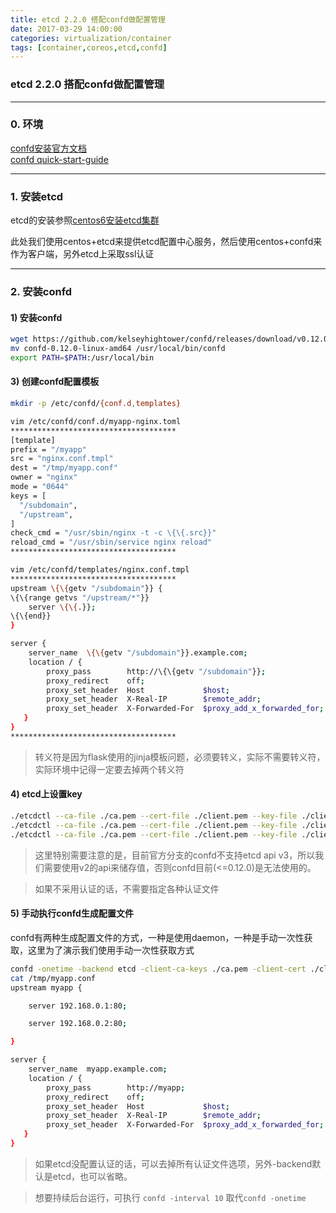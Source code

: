 ```yaml
---
title: etcd 2.2.0 搭配confd做配置管理
date: 2017-03-29 14:00:00
categories: virtualization/container
tags: [container,coreos,etcd,confd]
---
```

### etcd 2.2.0 搭配confd做配置管理

---

### 0. 环境
[confd安装官方文档](https://github.com/kelseyhightower/confd/blob/master/docs/installation.md)  
[confd quick-start-guide](https://github.com/kelseyhightower/confd/blob/master/docs/quick-start-guide.md)  

---

### 1. 安装etcd
etcd的安装参照[centos6安装etcd集群](http://linux.xiao5tech.com/virtualization/container)

此处我们使用centos+etcd来提供etcd配置中心服务，然后使用centos+confd来作为客户端，另外etcd上采取ssl认证

---

### 2. 安装confd
#### 1) 安装confd
``` bash
wget https://github.com/kelseyhightower/confd/releases/download/v0.12.0/confd-0.12.0-linux-amd64
mv confd-0.12.0-linux-amd64 /usr/local/bin/confd
export PATH=$PATH:/usr/local/bin
```

#### 3) 创建confd配置模板
``` bash
mkdir -p /etc/confd/{conf.d,templates}

vim /etc/confd/conf.d/myapp-nginx.toml
*************************************
[template]
prefix = "/myapp"
src = "nginx.conf.tmpl"
dest = "/tmp/myapp.conf"
owner = "nginx"
mode = "0644"
keys = [
  "/subdomain",
  "/upstream",
]
check_cmd = "/usr/sbin/nginx -t -c \{\{.src}}"
reload_cmd = "/usr/sbin/service nginx reload"
*************************************

vim /etc/confd/templates/nginx.conf.tmpl
*************************************
upstream \{\{getv "/subdomain"}} {
\{\{range getvs "/upstream/*"}}
    server \{\{.}};
\{\{end}}
}

server {
    server_name  \{\{getv "/subdomain"}}.example.com;
    location / {
        proxy_pass        http://\{\{getv "/subdomain"}};
        proxy_redirect    off;
        proxy_set_header  Host             $host;
        proxy_set_header  X-Real-IP        $remote_addr;
        proxy_set_header  X-Forwarded-For  $proxy_add_x_forwarded_for;
   }
}
*************************************
```
> 转义符是因为flask使用的jinja模板问题，必须要转义，实际不需要转义符，实际环境中记得一定要去掉两个转义符

#### 4) etcd上设置key
``` bash
./etcdctl --ca-file ./ca.pem --cert-file ./client.pem --key-file ./client-key.pem --endpoint https://69.172.86.20:2379 set /myapp/subdomain myapp
./etcdctl --ca-file ./ca.pem --cert-file ./client.pem --key-file ./client-key.pem --endpoint https://69.172.86.20:2379 set /myapp/upstream/app1 192.168.0.1:80
./etcdctl --ca-file ./ca.pem --cert-file ./client.pem --key-file ./client-key.pem --endpoint https://69.172.86.20:2379 set /myapp/upstream/app2 192.168.0.2:80
```
> 这里特别需要注意的是，目前官方分支的confd不支持etcd api v3，所以我们需要使用v2的api来储存值，否则confd目前(<=0.12.0)是无法使用的。

> 如果不采用认证的话，不需要指定各种认证文件

#### 5) 手动执行confd生成配置文件
confd有两种生成配置文件的方式，一种是使用daemon，一种是手动一次性获取，这里为了演示我们使用手动一次性获取方式
``` bash
confd -onetime -backend etcd -client-ca-keys ./ca.pem -client-cert ./client.pem -client-key ./client-key.pem -node https://69.172.86.20:2379
cat /tmp/myapp.conf
upstream myapp {

    server 192.168.0.1:80;

    server 192.168.0.2:80;

}

server {
    server_name  myapp.example.com;
    location / {
        proxy_pass        http://myapp;
        proxy_redirect    off;
        proxy_set_header  Host             $host;
        proxy_set_header  X-Real-IP        $remote_addr;
        proxy_set_header  X-Forwarded-For  $proxy_add_x_forwarded_for;
   }
}

```
> 如果etcd没配置认证的话，可以去掉所有认证文件选项，另外-backend默认是etcd，也可以省略。

> 想要持续后台运行，可执行 `confd -interval 10` 取代`confd -onetime`

